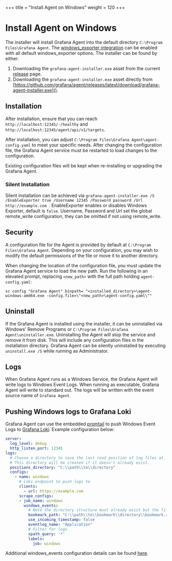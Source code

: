 +++
title = "Install Agent on Windows"
weight = 120
+++

# Install Agent on Windows

The installer will install Grafana Agent into the default directory `C:\Program Files\Grafana Agent`.
The [windows_exporter integration](https://github.com/prometheus-community/windows_exporter)
can be enabled with all default windows_exporter options. The installer can be
found by either:

1. Downloading the `grafana-agent-installer.exe` asset from the current [release](https://github.com/grafana/agent/releases/latest) page.
2. Downloading the `grafana-agent-installer.exe` asset directly from [https://github.com/grafana/agent/releases/latest/download/grafana-agent-installer.exe]().

## Installation

After installation, ensure that you can reach `http://localhost:12345/-/healthy` and `http://localhost:12345/agent/api/v1/targets`.

After installation, you can adjust `C:\Program Files\Grafana Agent\agent-config.yaml` to meet your specific needs. After changing the configuration file, the Grafana Agent service must be restarted to load changes to the configuration.

Existing configuration files will be kept when re-installing or upgrading the Grafana Agent.

### Silent Installation

Silent installation can be achieved via  `grafana-agent-installer.exe /S /EnableExporter true /Username 12345 /Password password /Url http://example.com `. EnableExporter enables or disables Windows Exporter, default is `false`. Username, Password and Url set the global remote_write configuration, they can be omitted if not using remote_write.

## Security

A configuration file for the Agent is provided by default at `C:\Program Files\Grafana Agent`. Depending on your configuration, you may wish to modify the default permissions of the file or move it to another directory.

When changing the location of the configuration file, you must update the Grafana Agent service to load the new path. Run the following in an elevated prompt, replacing `<new_path>` with the full path holding `agent-config.yaml`:

```
sc config "Grafana Agent" binpath= "<installed_directory>\agent-windows-amd64.exe -config.file=\"<new_path>\agent-config.yaml\""
```

## Uninstall

If the Grafana Agent is installed using the installer, it can be uninstalled via Windows' Remove Programs or `C:\Program Files\Grafana Agent\uninstaller.exe`. Uninstalling the Agent will stop the service and remove it from disk. This will include any configuration files in the installation directory. Grafana Agent can be silently uninstalled by executing `uninstall.exe /S` while running as Administrator.

## Logs

When Grafana Agent runs as a Windows Service, the Grafana Agent will write logs to Windows Event Logs. When running as executable, Grafana Agent will write to standard out. The logs will be written with the event source name of `Grafana Agent`.

## Pushing Windows logs to Grafana Loki

Grafana Agent can use the embedded [promtail](https://grafana.com/docs/loki/latest/clients/promtail/) to push Windows Event Logs to [Grafana Loki](https://github.com/grafana/loki). Example configuration below:

```yaml
server:
  log_level: debug
  http_listen_port: 12345
logs:
  # Choose a directory to save the last read position of log files at.
  # This directory will be created if it doesn't already exist.
  positions_directory: "C:\\path\\to\\directory"
  configs:
    - name: windows
      # Loki endpoint to push logs to
      clients:
        - url: https://example.com
      scrape_configs:
      - job_name: windows
        windows_events:
          # Note the directory structure must already exist but the file will be created on demand
          bookmark_path: "C:\\path\\to\\bookmark\\directory\\bookmark.xml"
          use_incoming_timestamp: false
          eventlog_name: "Application"
          # Filter for logs
          xpath_query: '*'
          labels:
            job: windows
```

Additional windows_events configuration details can be found [here](https://grafana.com/docs/loki/latest/clients/promtail/configuration/#windows_events).
